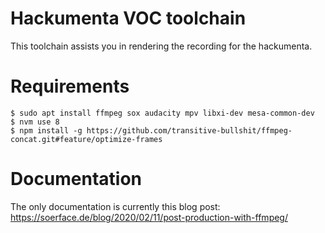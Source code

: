 # Hackumenta VOC toolchain

This toolchain assists you in rendering the recording for the hackumenta.

# Requirements

```
$ sudo apt install ffmpeg sox audacity mpv libxi-dev mesa-common-dev
$ nvm use 8
$ npm install -g https://github.com/transitive-bullshit/ffmpeg-concat.git#feature/optimize-frames
```

# Documentation

The only documentation is currently this blog post: https://soerface.de/blog/2020/02/11/post-production-with-ffmpeg/
